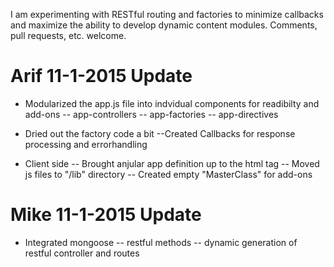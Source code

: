 I am experimenting with RESTful routing and factories to minimize callbacks and maximize the ability to develop dynamic content modules.  Comments, pull requests, etc. welcome.

Arif 11-1-2015 Update
======================
- Modularized the app.js file into indvidual components for readibilty and add-ons
-- app-controllers
-- app-factories
-- app-directives

- Dried out the factory code a bit
--Created Callbacks for response processing and errorhandling

- Client side
-- Brought anjular app definition up to the html tag
-- Moved js files to "/lib" directory
-- Created empty "MasterClass" for add-ons

Mike 11-1-2015 Update
=====================
- Integrated mongoose
-- restful methods
-- dynamic generation of restful controller and routes
